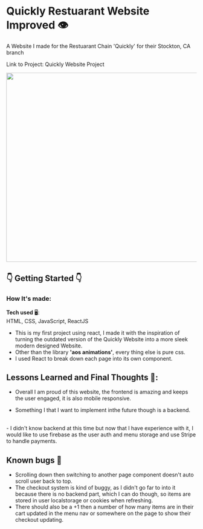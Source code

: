 # Quickly Restuarant Website Improved 👁️

A Website I made for the Restuarant Chain 'Quickly' for their Stockton, CA branch <br/>

Link to Project: <a src="https://stocktonquickly.netlify.app/">Quickly Website Project</a>

<img src="https://gyazo.com/9038d0bde66f5ed4308af71c081bd76c" style="width:1500px; height:500px"/>



## 👇 Getting Started 👇<br/>


### How It's made:<br/>

**Tech used** 🖥️: <br/>
HTML, CSS, JavaScript, ReactJS

- This is my first project using react, I made it with the inspiration of turning the outdated version of the Quickly Website into a more sleek modern designed Website.<br>
- Other than the library **'aos animations'**, every thing else is pure css.<br>
- I used React to break down each page into its own component.<br>


## Lessons Learned and Final Thoughts 🧠:

- Overall I am proud of this website, the frontend is amazing and keeps the user engaged, it is also mobile responsive. <br>

- Something I that I want to implement inthe future though is a backend. 
<br>
- I didn't know backend at this time but now that I have experience with it, I would like to use firebase as the user auth and menu storage and use Stripe to handle payments.


## Known bugs 🥲


- Scrolling down then switching to another page component doesn't auto scroll user back to top. <br>
- The checkout system is kind of buggy, as I didn't go far to into it because there is no backend part, which I can do though, so items are stored in user localstorage or cookies when refreshing. <br>
- There should also be a +1 then a number of how many items are in their cart updated in the menu nav or somewhere on the page to show their checkout updating.

